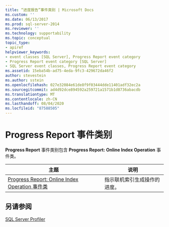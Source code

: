 ```yaml
---
title: “进度报告”事件类别 | Microsoft Docs
ms.custom: ''
ms.date: 06/13/2017
ms.prod: sql-server-2014
ms.reviewer: ''
ms.technology: supportability
ms.topic: conceptual
topic_type:
- apiref
helpviewer_keywords:
- event classes [SQL Server], Progress Report event category
- Progress Report event category [SQL Server]
- SQL Server event classes, Progress Report event category
ms.assetid: 15eba54b-ad75-4eda-9fc3-429672da46f2
author: stevestein
ms.author: sstein
ms.openlocfilehash: 027e32084e61de8f9f03444dde11401adf32ec2a
ms.sourcegitcommit: ad4d92dce894592a259721a1571b1d8736abacdb
ms.translationtype: MT
ms.contentlocale: zh-CN
ms.lasthandoff: 08/04/2020
ms.locfileid: "87588505"
---
```

# <a name="progress-report-event-category"></a>Progress Report 事件类别
  **Progress Report** 事件类别包含 **Progress Report: Online Index Operation** 事件类。  
  
|主题|说明|  
|-----------|-----------------|  
|[Progress Report: Online Index Operation 事件类](progress-report-online-index-operation-event-class.md)|指示联机索引生成操作的进度。|  
  
## <a name="see-also"></a>另请参阅  
 [SQL Server Profiler](../../tools/sql-server-profiler/sql-server-profiler.md)  
  
  
